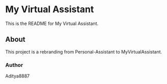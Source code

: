 # My Virtual Assistant

This is the README for My Virtual Assistant.

## About
This project is a rebranding from Personal-Assistant to MyVirtualAssistant.

### Author
Aditya8887